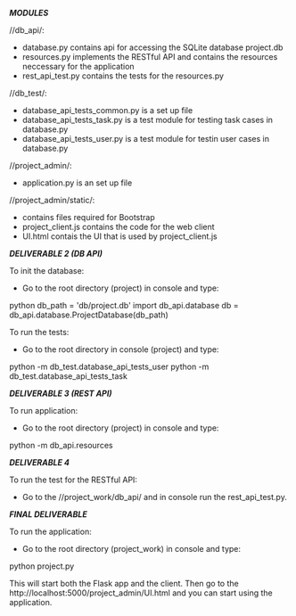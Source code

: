 ***MODULES***

//db_api/:
- database.py contains api for accessing the SQLite database project.db
- resources.py implements the RESTful API and contains the resources neccessary for the application
- rest_api_test.py contains the tests for the resources.py

//db_test/:
- database_api_tests_common.py is a set up file
- database_api_tests_task.py is a test module for testing task cases in database.py
- database_api_tests_user.py is a test module for testin user cases in database.py

//project_admin/:
- application.py is an set up file

//project_admin/static/:
- contains files required for Bootstrap
- project_client.js contains the code for the web client
- UI.html contais the UI that is used by project_client.js

***DELIVERABLE 2 (DB API)***

To init the database:

- Go to the root directory (project) in console and type:

python
db_path = 'db/project.db'
import db_api.database
db = db_api.database.ProjectDatabase(db_path)

To run the tests:

- Go to the root directory in console (project) and type:

python -m db_test.database_api_tests_user
python -m db_test.database_api_tests_task


***DELIVERABLE 3 (REST API)***

To run application:

- Go to the root directory (project) in console and type:

python -m db_api.resources

***DELIVERABLE 4***

To run the test for the RESTful API:

- Go to the //project_work/db_api/ and in console run the rest_api_test.py. 


***FINAL DELIVERABLE***

To run the application:

- Go to the root directory (project_work) in console and type:

python project.py

This will start both the Flask app and the client. Then go to the http://localhost:5000/project_admin/UI.html and you can start using the application.
